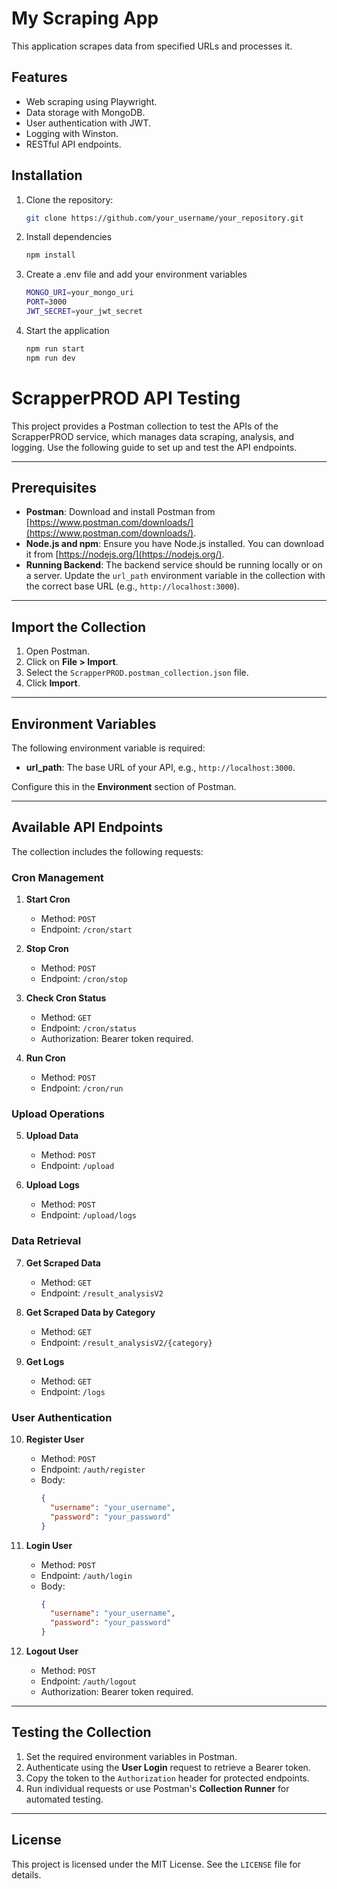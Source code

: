 # My Scraping App

This application scrapes data from specified URLs and processes it.

## Features

- Web scraping using Playwright.
- Data storage with MongoDB.
- User authentication with JWT.
- Logging with Winston.
- RESTful API endpoints.

## Installation

1. Clone the repository:
   ```bash
   git clone https://github.com/your_username/your_repository.git
   
2. Install dependencies
    ```bash
   npm install
    
3. Create a .env file and add your environment variables
   ```bash
   MONGO_URI=your_mongo_uri
   PORT=3000
   JWT_SECRET=your_jwt_secret
   
4. Start the application
    ```bash
   npm run start
   npm run dev
    
# ScrapperPROD API Testing

This project provides a Postman collection to test the APIs of the ScrapperPROD service, which manages data scraping, analysis, and logging. Use the following guide to set up and test the API endpoints.

---

## Prerequisites

- **Postman**: Download and install Postman from [https://www.postman.com/downloads/](https://www.postman.com/downloads/).
- **Node.js and npm**: Ensure you have Node.js installed. You can download it from [https://nodejs.org/](https://nodejs.org/).
- **Running Backend**: The backend service should be running locally or on a server. Update the `url_path` environment variable in the collection with the correct base URL (e.g., `http://localhost:3000`).

---

## Import the Collection

1. Open Postman.
2. Click on **File > Import**.
3. Select the `ScrapperPROD.postman_collection.json` file.
4. Click **Import**.

---

## Environment Variables

The following environment variable is required:

- **url_path**: The base URL of your API, e.g., `http://localhost:3000`.

Configure this in the **Environment** section of Postman.

---

## Available API Endpoints

The collection includes the following requests:

### Cron Management

1. **Start Cron**
   - Method: `POST`
   - Endpoint: `/cron/start`

2. **Stop Cron**
   - Method: `POST`
   - Endpoint: `/cron/stop`

3. **Check Cron Status**
   - Method: `GET`
   - Endpoint: `/cron/status`
   - Authorization: Bearer token required.

4. **Run Cron**
   - Method: `POST`
   - Endpoint: `/cron/run`

### Upload Operations

5. **Upload Data**
   - Method: `POST`
   - Endpoint: `/upload`

6. **Upload Logs**
   - Method: `POST`
   - Endpoint: `/upload/logs`

### Data Retrieval

7. **Get Scraped Data**
   - Method: `GET`
   - Endpoint: `/result_analysisV2`

8. **Get Scraped Data by Category**
   - Method: `GET`
   - Endpoint: `/result_analysisV2/{category}`

9. **Get Logs**
   - Method: `GET`
   - Endpoint: `/logs`

### User Authentication

10. **Register User**
    - Method: `POST`
    - Endpoint: `/auth/register`
    - Body:
      ```json
      {
        "username": "your_username",
        "password": "your_password"
      }
      ```

11. **Login User**
    - Method: `POST`
    - Endpoint: `/auth/login`
    - Body:
      ```json
      {
        "username": "your_username",
        "password": "your_password"
      }
      ```

12. **Logout User**
    - Method: `POST`
    - Endpoint: `/auth/logout`
    - Authorization: Bearer token required.

---

## Testing the Collection

1. Set the required environment variables in Postman.
2. Authenticate using the **User Login** request to retrieve a Bearer token.
3. Copy the token to the `Authorization` header for protected endpoints.
4. Run individual requests or use Postman's **Collection Runner** for automated testing.

---

## License

This project is licensed under the MIT License. See the `LICENSE` file for details.

   
